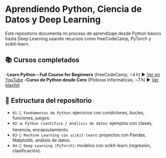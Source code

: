 # Aprendiendo Python, Ciencia de Datos y Deep Learning

Este repositorio documenta mi proceso de aprendizaje desde Python básico hasta Deep Learning usando recursos como freeCodeCamp, PyTorch y scikit-learn.

## 📚 Cursos completados

-**Learn Python – Full Course for Beginners** (freeCodeCamp, ~4 h) ▶️ [Ver en YouTube](https://www.youtube.com/watch?v=rfscVS0vtbw)
-**Curso de Python desde Cero** (Píldoras Informáticas, ~7 h) ▶️ [Ver playlist](https://www.youtube.com/playlist?list=PLU8oAlHdN5BlvPxziopYZRd55pdqFwkeS)



## 📂 Estructura del repositorio

- `01-🐍 Fundamentos de Python`: ejercicios con condiciones, bucles, funciones, juegos.
- `02-📊 Python científico / Análisis de datos`: ejemplos con clases, herencia, encapsulamiento.
- `03-🤖 Machine Learning con scikit-learn`: proyectos con Pandas, Matplotlib, análisis de datos.
- `04-🧠 Deep Learning (PyTorch)`: modelos con scikit-learn (regresión, clasificación).
